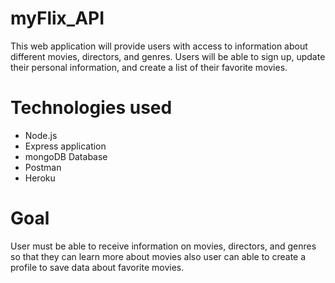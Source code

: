 # myFlix_API

This web application will provide users with access to information about different
movies, directors, and genres. Users will be able to sign up, update their
personal information, and create a list of their favorite movies.

# Technologies used

- Node.js
- Express application
- mongoDB Database
- Postman
- Heroku

# Goal
User must be able to receive information on movies, directors, and genres so that they
can learn more about movies also user can able to create a profile to save data about favorite movies.
